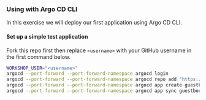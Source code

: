### Using with Argo CD CLI

In this exercise we will deploy our first application using Argo CD CLI.

#### Set up a simple test application

Fork this repo first then replace `<username>` with your GitHub username in the first command below.

```sh
WORKSHOP_USER="<username>"
argocd --port-forward --port-forward-namespace argocd login
argocd --port-forward --port-forward-namespace argocd repo add "https://github.com/$WORKSHOP_USER/ArgoCDRollouts"
argocd --port-forward --port-forward-namespace argocd app create guestbook --repo "https://github.com/$WORKSHOP_USER/ArgoCDRollouts" --path manifests/ArgoCD101-GuestbookManifests --dest-namespace default --dest-server https://kubernetes.default.svc
argocd --port-forward --port-forward-namespace argocd app sync guestbook
```

